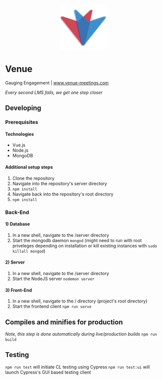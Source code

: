 <p align="center"><img src="https://github.com/TheStopsign/Venue/blob/master/src/assets/venue-logo.svg" alt="alt text" width="150" height="150"></p>

# Venue

Gauging Engagement | www.venue-meetings.com

<em>Every second LMS fails, we get one step closer</em>

## Developing

### Prerequisites

#### Technologies

- Vue.js
- Node.js
- MongoDB

#### Additional setup steps
1. Clone the repository
2. Navigate into the repository's server directory
3. `npm install`
4. Navigate back into the repository's root directory
5. `npm install`

### Back-End

#### 1) Database
1. In a new shell, navigate to the /server directory
2. Start the mongodb daemon `mongod` (might need to run with root priveleges depending on installation or kill existing instances with `sudo killall mongod`)

#### 2) Server
1. In a new shell, navigate to the /server directory
2. Start the NodeJS server `nodemon server`

#### 3) Front-End
1. In a new shell, navigate to the / directory (project's root directory)
2. Start the frontend client `npm run serve`

## Compiles and minifies for production
<em>Note, this step is done automatically during live/production builds</em> `npm run build`

## Testing
`npm run test` will initiate CL testing using Cypress
`npm run test:ui` will launch Cypress's GUI based testing client
